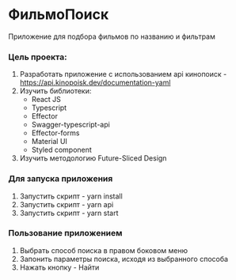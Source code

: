# ФильмоПоиск

Приложение для подбора фильмов по названию и фильтрам

### Цель проекта:
1. Разработать приложение с использованием api кинопоиск - https://api.kinopoisk.dev/documentation-yaml
2. Изучить библиотеки:
    - React JS
    - Typescript
    - Effector
    - Swagger-typescript-api
    - Effector-forms
    - Material UI
    - Styled component
3. Изучить методологию Future-Sliced Design

### Для запуска приложения
1. Запустить скрипт - yarn install
2. Запустить скрипт - yarn api
3. Запустить скрипт - yarn start

### Пользование приложением
1. Выбрать способ поиска в правом боковом меню
2. Запонить параметры поиска, исходя из выбранного способа
3. Нажать кнопку - Найти